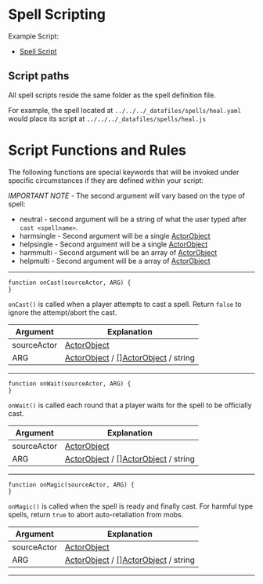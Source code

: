 # Spell Scripting

Example Script: 
* [Spell Script](../../../_datafiles/spells/heal.js)

## Script paths

All spell scripts reside the same folder as the spell definition file.

For example, the spell located at `../../../_datafiles/spells/heal.yaml` would place its script at `../../../_datafiles/spells/heal.js`

# Script Functions and Rules

The following functions are special keywords that will be invoked under specific circumstances if they are defined within your script:

*IMPORTANT NOTE* - The second argument will vary based on the type of spell:
* neutral - second argument will be a string of what the user typed after `cast <spellname>`.
* harmsingle - Second argument will be a single [ActorObject](FUNCTIONS_ACTORS.md)
* helpsingle - Second argument will be a single [ActorObject](FUNCTIONS_ACTORS.md)
* harmmulti - Second argument will be an array of [ActorObject](FUNCTIONS_ACTORS.md)
* helpmulti - Second argument will be a array of [ActorObject](FUNCTIONS_ACTORS.md)

---

```
function onCast(sourceActor, ARG) {
}
```

`onCast()` is called when a player attempts to cast a spell. Return `false` to ignore the attempt/abort the cast.

|  Argument | Explanation |
| --- | --- |
| sourceActor | [ActorObject](FUNCTIONS_ACTORS.md) |
| ARG | [ActorObject](FUNCTIONS_ACTORS.md) / [[]ActorObject](FUNCTIONS_ACTORS.md) / string |

---

```
function onWait(sourceActor, ARG) {
}
```

`onWait()` is called each round that a player waits for the spell to be officially cast.

|  Argument | Explanation |
| --- | --- |
| sourceActor | [ActorObject](FUNCTIONS_ACTORS.md) |
| ARG | [ActorObject](FUNCTIONS_ACTORS.md) / [[]ActorObject](FUNCTIONS_ACTORS.md) / string |

---

```
function onMagic(sourceActor, ARG) {
}
```

`onMagic()` is called when the spell is ready and finally cast. For harmful type spells, return `true` to abort auto-retaliation from mobs.

|  Argument | Explanation |
| --- | --- |
| sourceActor | [ActorObject](FUNCTIONS_ACTORS.md) |
| ARG | [ActorObject](FUNCTIONS_ACTORS.md) / [[]ActorObject](FUNCTIONS_ACTORS.md) / string |

---


